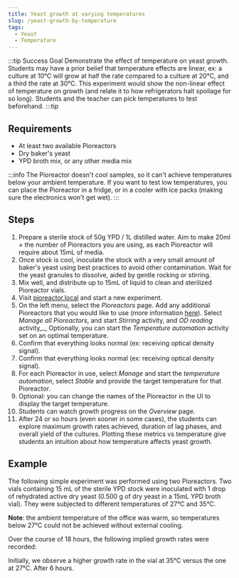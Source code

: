 ```yaml
---
title: Yeast growth at varying temperatures
slug: /yeast-growth-by-temperature
tags: 
  - Yeast
  - Temperature
---
```


:::tip Success Goal
Demonstrate the effect of temperature on yeast growth. Students may have a prior belief that temperature effects are linear, ex: a culture at 10℃ will grow at half the rate compared to a culture at 20℃, and a third the rate at 30℃. This experiment would show the non-linear effect of temperature on growth (and relate it to how refrigerators halt spoilage for so long). Students and the teacher can pick temperatures to test beforehand.
:::tip

## Requirements

*   At least two available Pioreactors
*   Dry baker's yeast
*   YPD broth mix, or any other media mix

:::info
The Pioreactor doesn't cool samples, so it can't achieve temperatures below your ambient temperature. If you want to test low temperatures, you can place the Pioreactor in a fridge, or in a cooler with ice packs (making sure the electronics won't get wet).
:::


## Steps

1.  Prepare a sterile stock of 50g YPD / 1L distilled water. Aim to make 20ml × the number of Pioreactors you are using, as each Pioreactor will require about 15mL of media.
2.  Once stock is cool, inoculate the stock with a very small amount of baker's yeast using best practices to avoid other contamination. Wait for the yeast granules to dissolve, aided by gentle rocking or stirring.
3.  Mix well, and distribute up to 15mL of liquid to clean and sterilized Pioreactor vials.
4.  Visit [pioreactor.local](http://pioreactor.local) and start a new experiment.
5.  On the left menu, select the _Pioreactors_ page. Add any additional Pioreactors that you would like to use (more information [here](/user-guide/create-cluster)). Select _Manage all Pioreactors_, and start _Stirring_ activity, and _OD reading_ activity_._ Optionally, you can start the _Temperature automation_ activity set on an optimal temperature. 
6.  Confirm that everything looks normal (ex: receiving optical density signal).
6.  Confirm that everything looks normal (ex: receiving optical density signal).
8.  For each Pioreactor in use, select _Manage_ and start the _temperature automation_, select _Stable_ and provide the target temperature for that Pioreactor.
9.  Optional: you can change the names of the Pioreactor in the UI to display the target temperature.
10.  Students can watch growth progress on the _Overview_ page.
11.  After 24 or so hours (even sooner in some cases),
    the students can explore maximum growth rates achieved, duration of lag phases, and overall yield of the cultures. Plotting these metrics vs temperature give students an intuition about how temperature affects yeast growth.


## Example

The following simple experiment was performed using two Pioreactors. Two vials containing 15 mL of the sterile YPD stock were inoculated with 1 drop of rehydrated active dry yeast (0.500 g of dry yeast in a 15mL YPD broth vial). They were subjected to different temperatures of 27°C and 35°C. 

**Note**: the ambient temperature of the office was warm, so temperatures below 27°C could not be achieved without external cooling. 

Over the course of 18 hours, the following implied growth rates were recorded: 



Initially, we observe a higher growth rate in the vial at 35°C versus the one at 27°C. After 6 hours.